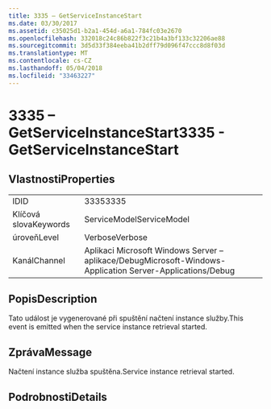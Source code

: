 ```yaml
---
title: 3335 – GetServiceInstanceStart
ms.date: 03/30/2017
ms.assetid: c35025d1-b2a1-454d-a6a1-784fc03e2670
ms.openlocfilehash: 332018c24c86b822f3c21b4a3bf133c32206ae88
ms.sourcegitcommit: 3d5d33f384eeba41b2dff79d096f47ccc8d8f03d
ms.translationtype: MT
ms.contentlocale: cs-CZ
ms.lasthandoff: 05/04/2018
ms.locfileid: "33463227"
---
```

# <a name="3335---getserviceinstancestart"></a><span data-ttu-id="2d5ea-102">3335 – GetServiceInstanceStart</span><span class="sxs-lookup"><span data-stu-id="2d5ea-102">3335 - GetServiceInstanceStart</span></span>
## <a name="properties"></a><span data-ttu-id="2d5ea-103">Vlastnosti</span><span class="sxs-lookup"><span data-stu-id="2d5ea-103">Properties</span></span>  
  
|||  
|-|-|  
|<span data-ttu-id="2d5ea-104">ID</span><span class="sxs-lookup"><span data-stu-id="2d5ea-104">ID</span></span>|<span data-ttu-id="2d5ea-105">3335</span><span class="sxs-lookup"><span data-stu-id="2d5ea-105">3335</span></span>|  
|<span data-ttu-id="2d5ea-106">Klíčová slova</span><span class="sxs-lookup"><span data-stu-id="2d5ea-106">Keywords</span></span>|<span data-ttu-id="2d5ea-107">ServiceModel</span><span class="sxs-lookup"><span data-stu-id="2d5ea-107">ServiceModel</span></span>|  
|<span data-ttu-id="2d5ea-108">úroveň</span><span class="sxs-lookup"><span data-stu-id="2d5ea-108">Level</span></span>|<span data-ttu-id="2d5ea-109">Verbose</span><span class="sxs-lookup"><span data-stu-id="2d5ea-109">Verbose</span></span>|  
|<span data-ttu-id="2d5ea-110">Kanál</span><span class="sxs-lookup"><span data-stu-id="2d5ea-110">Channel</span></span>|<span data-ttu-id="2d5ea-111">Aplikaci Microsoft Windows Server – aplikace/Debug</span><span class="sxs-lookup"><span data-stu-id="2d5ea-111">Microsoft-Windows-Application Server-Applications/Debug</span></span>|  
  
## <a name="description"></a><span data-ttu-id="2d5ea-112">Popis</span><span class="sxs-lookup"><span data-stu-id="2d5ea-112">Description</span></span>  
 <span data-ttu-id="2d5ea-113">Tato událost je vygenerované při spuštění načtení instance služby.</span><span class="sxs-lookup"><span data-stu-id="2d5ea-113">This event is emitted when the service instance retrieval started.</span></span>  
  
## <a name="message"></a><span data-ttu-id="2d5ea-114">Zpráva</span><span class="sxs-lookup"><span data-stu-id="2d5ea-114">Message</span></span>  
 <span data-ttu-id="2d5ea-115">Načtení instance služba spuštěna.</span><span class="sxs-lookup"><span data-stu-id="2d5ea-115">Service instance retrieval started.</span></span>  
  
## <a name="details"></a><span data-ttu-id="2d5ea-116">Podrobnosti</span><span class="sxs-lookup"><span data-stu-id="2d5ea-116">Details</span></span>

